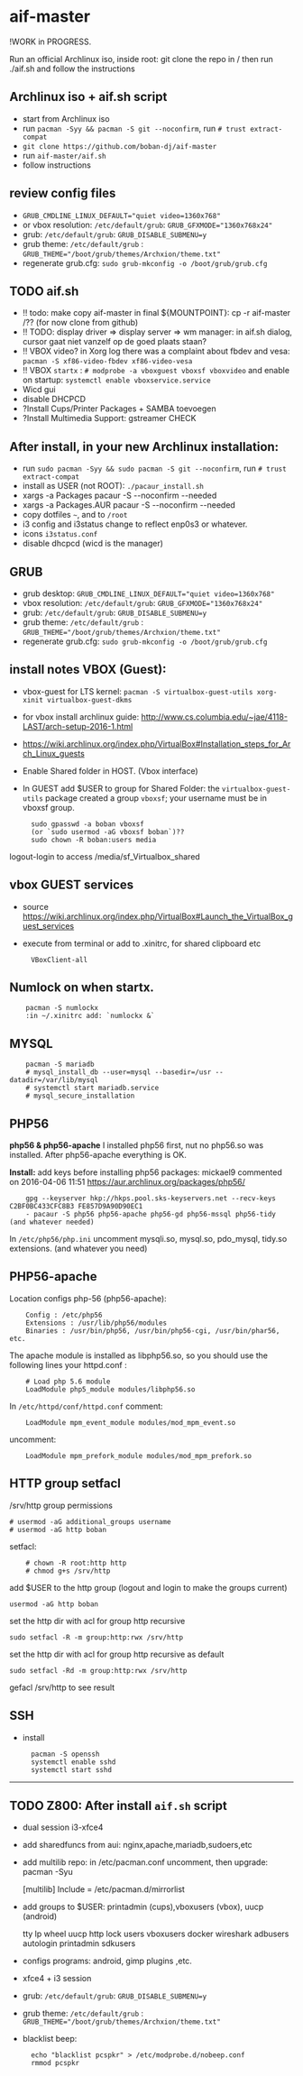 # aif-master

!WORK in PROGRESS.

Run an official Archlinux iso, inside root: git clone the repo in /
then run ./aif.sh and follow the instructions

## Archlinux iso + aif.sh script

- start from Archlinux iso
- run `pacman -Syy && pacman -S git --noconfirm`, run `# trust extract-compat`
- `git clone https://github.com/boban-dj/aif-master`
- run `aif-master/aif.sh`
- follow instructions

## review config files

- `GRUB_CMDLINE_LINUX_DEFAULT="quiet video=1360x768"`
- or vbox resolution: `/etc/default/grub`: `GRUB_GFXMODE="1360x768x24"` 
- grub: `/etc/default/grub`: `GRUB_DISABLE_SUBMENU=y`
- grub theme: `/etc/default/grub` : `GRUB_THEME="/boot/grub/themes/Archxion/theme.txt"`
- regenerate grub.cfg: `sudo grub-mkconfig -o /boot/grub/grub.cfg`

## TODO aif.sh

- !! todo: make copy aif-master in final ${MOUNTPOINT}: cp -r aif-master /?? (for now clone from github)
- !! TODO: display driver => display server => wm manager: in aif.sh dialog, cursor gaat niet vanzelf op de goed plaats staan?
- !! VBOX video? in Xorg log there was a complaint about fbdev and vesa: `pacman -S xf86-video-fbdev xf86-video-vesa`
- !! VBOX `startx` : `# modprobe -a vboxguest vboxsf vboxvideo` and enable on startup: `systemctl enable vboxservice.service`
- Wicd gui
- disable DHCPCD
- ?Install Cups/Printer Packages + SAMBA toevoegen
- ?Install Multimedia Support: gstreamer CHECK

## After install, in your new Archlinux installation:

- run `sudo pacman -Syy && sudo pacman -S git --noconfirm`, run `# trust extract-compat`
- install as USER (not ROOT): `./pacaur_install.sh`
- xargs -a Packages pacaur -S --noconfirm --needed
- xargs -a Packages.AUR pacaur -S --noconfirm --needed
- copy dotfiles `~`, and to `/root`
- i3 config and i3status change to reflect enp0s3 or whatever.
- icons `i3status.conf`
- disable dhcpcd (wicd is the manager)




## GRUB

- grub desktop: `GRUB_CMDLINE_LINUX_DEFAULT="quiet video=1360x768"`
- vbox resolution: `/etc/default/grub`: `GRUB_GFXMODE="1360x768x24"` 
- grub: `/etc/default/grub`: `GRUB_DISABLE_SUBMENU=y`
- grub theme: `/etc/default/grub` : `GRUB_THEME="/boot/grub/themes/Archxion/theme.txt"`
- regenerate grub.cfg: `sudo grub-mkconfig -o /boot/grub/grub.cfg`

## install notes VBOX (Guest):
- vbox-guest for LTS kernel: `pacman -S virtualbox-guest-utils xorg-xinit virtualbox-guest-dkms`
- for vbox install archlinux guide: <http://www.cs.columbia.edu/~jae/4118-LAST/arch-setup-2016-1.html>
- <https://wiki.archlinux.org/index.php/VirtualBox#Installation_steps_for_Arch_Linux_guests>
- Enable Shared folder in HOST. (Vbox interface)
- In GUEST add $USER to group for Shared Folder:
the `virtualbox-guest-utils` package created a group `vboxsf`; your username must be in vboxsf group.
		
		sudo gpasswd -a boban vboxsf
		(or `sudo usermod -aG vboxsf boban`)??
		sudo chown -R boban:users media

logout-login to access /media/sf_Virtualbox_shared

## vbox GUEST services

- source <https://wiki.archlinux.org/index.php/VirtualBox#Launch_the_VirtualBox_guest_services>
- execute from terminal or add to .xinitrc, for shared clipboard etc
		
		VBoxClient-all

## Numlock on when startx.

		pacman -S numlockx 
		:in ~/.xinitrc add: `numlockx &`

## MYSQL

		pacman -S mariadb
		# mysql_install_db --user=mysql --basedir=/usr --datadir=/var/lib/mysql
		# systemctl start mariadb.service
		# mysql_secure_installation
		
## PHP56

**php56 & php56-apache** I installed php56 first, nut no php56.so was installed. After php56-apache everything is OK.

**Install:**
add keys before installing php56 packages: mickael9 commented on 2016-04-06 11:51 <https://aur.archlinux.org/packages/php56/>

		gpg --keyserver hkp://hkps.pool.sks-keyservers.net --recv-keys C2BF0BC433CFC8B3 FE857D9A90D90EC1
		- pacaur -S php56 php56-apache php56-gd php56-mssql php56-tidy (and whatever needed)

In `/etc/php56/php.ini` uncomment mysqli.so, mysql.so, pdo_mysql, tidy.so extensions. (and whatever you need)

## PHP56-apache

Location configs php-56 (php56-apache): 

		Config : /etc/php56
		Extensions : /usr/lib/php56/modules
		Binaries : /usr/bin/php56, /usr/bin/php56-cgi, /usr/bin/phar56, etc.

The apache module is installed as libphp56.so, so you should use the following lines your httpd.conf :
	
		# Load php 5.6 module
		LoadModule php5_module modules/libphp56.so

In `/etc/httpd/conf/httpd.conf` comment:
		
		LoadModule mpm_event_module modules/mod_mpm_event.so

uncomment:

		LoadModule mpm_prefork_module modules/mod_mpm_prefork.so


## HTTP group setfacl

/srv/http group permissions
	
	# usermod -aG additional_groups username
	# usermod -aG http boban

setfacl:

		# chown -R root:http http
		# chmod g+s /srv/http

add $USER to the http group (logout and login to make the groups current)

	usermod -aG http boban

set the http dir with acl for group http recursive

	sudo setfacl -R -m group:http:rwx /srv/http

set the http dir with acl for group http recursive as default

	sudo setfacl -Rd -m group:http:rwx /srv/http

gefacl /srv/http to see result


## SSH

- install 

		pacman -S openssh
		systemctl enable sshd
		systemctl start sshd



*********************************************
## TODO Z800: After install `aif.sh` script
- dual session i3-xfce4
- add sharedfuncs from aui: nginx,apache,mariadb,sudoers,etc
- add multilib repo: in /etc/pacman.conf uncomment, then upgrade: pacman -Syu

	[multilib]
	Include = /etc/pacman.d/mirrorlist

- add groups to $USER: printadmin (cups),vboxusers (vbox), uucp (android)

	tty lp wheel uucp http lock users vboxusers docker wireshark adbusers autologin printadmin sdkusers

- configs programs: android, gimp plugins ,etc.
- xfce4 + i3 session
- grub: `/etc/default/grub`: `GRUB_DISABLE_SUBMENU=y`
- grub theme: `/etc/default/grub` : `GRUB_THEME="/boot/grub/themes/Archxion/theme.txt"`
- blacklist beep: 

		echo "blacklist pcspkr" > /etc/modprobe.d/nobeep.conf
		rmmod pcspkr



